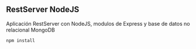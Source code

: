 ## RestServer NodeJS

Aplicación RestServer con NodeJS, modulos de Express y base de datos no relacional MongoDB

```
npm install
```
